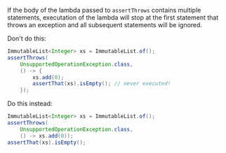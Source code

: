 If the body of the lambda passed to `assertThrows` contains multiple statements,
executation of the lambda will stop at the first statement that throws an
exception and all subsequent statements will be ignored.

Don't do this:

```java {.bad}
ImmutableList<Integer> xs = ImmutableList.of();
assertThrows(
    UnsupportedOperationException.class,
    () -> {
        xs.add(0);
        assertThat(xs).isEmpty(); // never executed!
    });
```

Do this instead:

```java {.good}
ImmutableList<Integer> xs = ImmutableList.of();
assertThrows(
    UnsupportedOperationException.class,
    () -> xs.add(0));
assertThat(xs).isEmpty();
```
